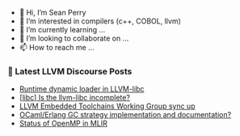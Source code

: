 - 👋 Hi, I’m Sean Perry
- 👀 I’m interested in compilers (c++, COBOL, llvm)
- 🌱 I’m currently learning ...
- 💞️ I’m looking to collaborate on ...
- 📫 How to reach me ...

<!---
s66perry/s66perry is a ✨ special ✨ repository because its `README.md` (this file) appears on your GitHub profile.
You can click the Preview link to take a look at your changes.
--->
### 📕 Latest LLVM Discourse Posts

<!-- DISCOURSE-LLVM:START -->
- [Runtime dynamic loader in LLVM-libc](https://discourse.llvm.org/t/runtime-dynamic-loader-in-llvm-libc/70259#post_1)
- [[libc] Is the llvm-libc incomplete?](https://discourse.llvm.org/t/libc-is-the-llvm-libc-incomplete/70017#post_6)
- [LLVM Embedded Toolchains Working Group sync up](https://discourse.llvm.org/t/llvm-embedded-toolchains-working-group-sync-up/63270?page=2#post_27)
- [OCaml/Erlang GC strategy implementation and documentation?](https://discourse.llvm.org/t/ocaml-erlang-gc-strategy-implementation-and-documentation/70253#post_2)
- [Status of OpenMP in MLIR](https://discourse.llvm.org/t/status-of-openmp-in-mlir/70250#post_2)
<!-- DISCOURSE-LLVM:END -->
